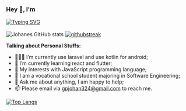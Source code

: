 ### Hey 👋, I'm 
[![Typing SVG](https://readme-typing-svg.demolab.com?font=Fira+Code&pause=1000&color=F7F7F7&width=435&lines=Johanes+Geryaty)](https://git.io/typing-svg)
<br>
<br>
![Johanes GitHub stats](https://github-readme-stats.vercel.app/api?username=Johanesgeryaty&show_icons=true&theme=transparent)
[![githubstreak](https://streak-stats.demolab.com/?user=Johanesgeryaty&theme=dark)](https://git.io/streak-stats)

**Talking about Personal Stuffs:**
- 👨🏽‍💻 I’m currently use laravel and use kotlin for android;
- 🌱 I’m currently learning react and flutter; 
- 🤔 My interests with JavaScript programming language;
- 💼 I am a vocational school student majoring in Software Engineering;
- 💬 Ask me about anything, I am happy to help;
- 📫 Please email via gpjohan324@gmail.com to reach me.

[![Top Langs](https://github-readme-stats.vercel.app/api/top-langs/?username=Johanesgeryaty&layout=compact)](https://github.com/Johanesgeryaty/github-readme-stats)
